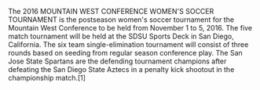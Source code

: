 The 2016 MOUNTAIN WEST CONFERENCE WOMEN'S SOCCER TOURNAMENT is the postseason women's soccer tournament for the Mountain West Conference to be held from November 1 to 5, 2016. The five match tournament will be held at the SDSU Sports Deck in San Diego, California. The six team single-elimination tournament will consist of three rounds based on seeding from regular season conference play. The San Jose State Spartans are the defending tournament champions after defeating the San Diego State Aztecs in a penalty kick shootout in the championship match.[1]
